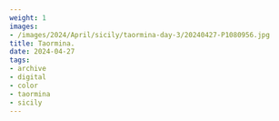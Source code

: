 ```yaml
---
weight: 1
images:
- /images/2024/April/sicily/taormina-day-3/20240427-P1080956.jpg
title: Taormina.
date: 2024-04-27
tags:
- archive
- digital
- color
- taormina
- sicily
---
```


